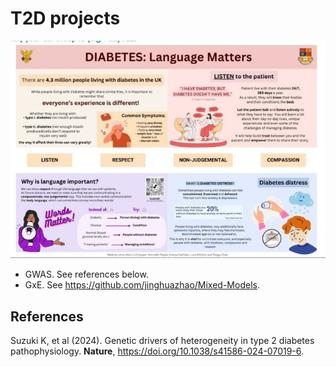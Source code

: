 # T2D projects

![](t2d.jpg)

- GWAS. See references below.
- GxE. See <https://github.com/jinghuazhao/Mixed-Models>.

## References

Suzuki K, et al (2024). Genetic drivers of heterogeneity in type 2 diabetes pathophysiology. **Nature**, <https://doi.org/10.1038/s41586-024-07019-6>.
